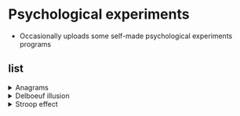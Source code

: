 # Psychological experiments

- Occasionally uploads some self-made psychological experiments programs

## list

<details>
  <summary>Anagrams</summary>
  - Based on Psychopy

</details>
  
<details>
  <summary>Delboeuf illusion</summary>
  - Based on Psychopy

</details>

<details>
  <summary>Stroop effect</summary>
  - Based on p5.js
  
</details>

